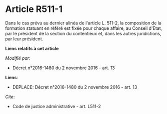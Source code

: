 # Article R511-1

Dans le cas prévu au dernier alinéa de l'article L. 511-2, la composition de la formation statuant en référé est fixée pour
chaque affaire, au Conseil d'Etat, par le président de la section du contentieux et, dans les autres juridictions, par leur
président.

**Liens relatifs à cet article**

_Modifié par_:

  - Décret n°2016-1480 du 2 novembre 2016 - art. 13

**Liens**:

  - DEPLACE: Décret n°2016-1480 du 2 novembre 2016 - art. 13

_Cite_:

  - Code de justice administrative - art. L511-2
